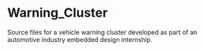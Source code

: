 # Warning_Cluster
 Source files for a vehicle warning cluster developed as part of an automotive industry embedded design internship.
